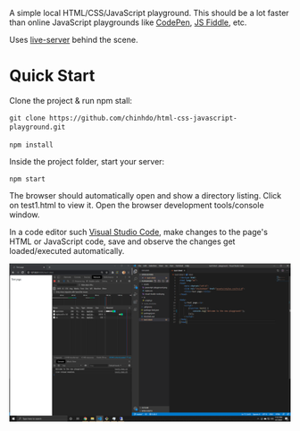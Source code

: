 A simple local HTML/CSS/JavaScript playground. This should be a lot faster than online JavaScript playgrounds like [CodePen](https://codepen.io/), [JS Fiddle](https://jsfiddle.net/), etc.

Uses [live-server](https://www.npmjs.com/package/live-server) behind the scene.

# Quick Start

Clone the project & run npm stall:

```
git clone https://github.com/chinhdo/html-css-javascript-playground.git

npm install
```

Inside the project folder, start your server:

```
npm start
```

The browser should automatically open and show a directory listing. Click on test1.html to view it. Open the browser development tools/console window.

In a code editor such [Visual Studio Code](https://code.visualstudio.com/), make changes to the page's HTML or JavaScript code, save and observe the changes get loaded/executed automatically.

![](assets/javascript-playground.png)